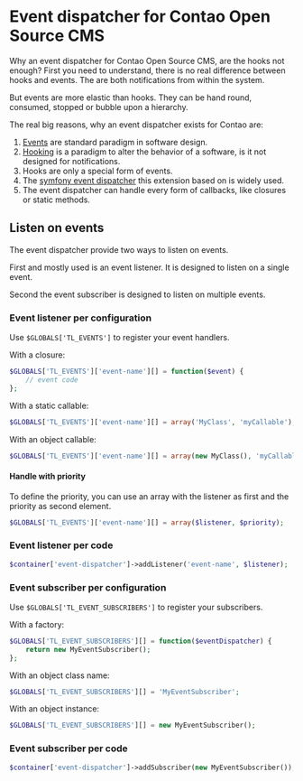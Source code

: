 # Event dispatcher for Contao Open Source CMS

Why an event dispatcher for Contao Open Source CMS, are the hooks not enough?
First you need to understand, there is no real difference between hooks and events.
The are both notifications from within the system.

But events are more elastic than hooks. They can be hand round, consumed, stopped or bubble upon a hierarchy.

The real big reasons, why an event dispatcher exists for Contao are:

1. [Events](http://en.wikipedia.org/wiki/Event_%28computing%29) are standard paradigm in software design.
2. [Hooking](http://en.wikipedia.org/wiki/Hooking) is a paradigm to alter the behavior of a software, is it not designed for notifications.
3. Hooks are only a special form of events.
4. The [symfony event dispatcher](https://github.com/symfony/EventDispatcher) this extension based on is widely used.
5. The event dispatcher can handle every form of callbacks, like closures or static methods.

## Listen on events

The event dispatcher provide two ways to listen on events.

First and mostly used is an event listener. It is designed to listen on a single event.

Second the event subscriber is designed to listen on multiple events.

### Event listener per configuration

Use `$GLOBALS['TL_EVENTS']` to register your event handlers.

With a closure:
```php
$GLOBALS['TL_EVENTS']['event-name'][] = function($event) {
	// event code
};
```

With a static callable:
```php
$GLOBALS['TL_EVENTS']['event-name'][] = array('MyClass', 'myCallable');
```

With an object callable:
```php
$GLOBALS['TL_EVENTS']['event-name'][] = array(new MyClass(), 'myCallable');
```

#### Handle with priority

To define the priority, you can use an array with the listener as first and the priority as second element.

```php
$GLOBALS['TL_EVENTS']['event-name'][] = array($listener, $priority);
```

### Event listener per code

```php
$container['event-dispatcher']->addListener('event-name', $listener);
```

### Event subscriber per configuration

Use `$GLOBALS['TL_EVENT_SUBSCRIBERS']` to register your subscribers.

With a factory:
```php
$GLOBALS['TL_EVENT_SUBSCRIBERS'][] = function($eventDispatcher) {
	return new MyEventSubscriber();
};
```

With an object class name:
```php
$GLOBALS['TL_EVENT_SUBSCRIBERS'][] = 'MyEventSubscriber';
```

With an object instance:
```php
$GLOBALS['TL_EVENT_SUBSCRIBERS'][] = new MyEventSubscriber();
```

### Event subscriber per code

```php
$container['event-dispatcher']->addSubscriber(new MyEventSubscriber());
```
